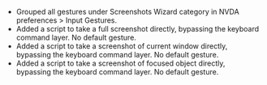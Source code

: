 * Grouped all gestures under Screenshots Wizard category in NVDA preferences > Input Gestures.
* Added a script to take a full screenshot directly, bypassing the keyboard command layer. No default gesture.
* Added a script to take a  screenshot of current window directly, bypassing the keyboard command layer. No default gesture.
* Added  a script to take a  screenshot of focused object directly, bypassing the keyboard command layer. No default gesture.
